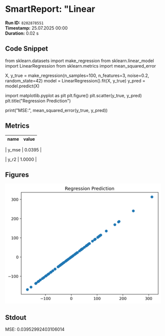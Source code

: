 # SmartReport: "Linear

**Run ID:** `8202878551`  
**Timestamp:** 25.07.2025 00:00  
**Duration:** 0.02 s  

## Code Snippet
from sklearn.datasets import make_regression
from sklearn.linear_model import LinearRegression
from sklearn.metrics import mean_squared_error

X, y_true = make_regression(n_samples=100, n_features=3, noise=0.2, random_state=42)
model = LinearRegression().fit(X, y_true)
y_pred = model.predict(X)

import matplotlib.pyplot as plt
plt.figure()
plt.scatter(y_true, y_pred)
plt.title("Regression Prediction")

print("MSE:", mean_squared_error(y_true, y_pred))




## Metrics
| name | value |
|------|------:|

| y_mse | 0.0395 |

| y_r2 | 1.0000 |




## Figures

![figure_1.png](./8202878551_figs/figure_1.png)




## Stdout
MSE: 0.03952992403106014






